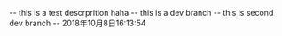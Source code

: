 -- this is a test descrprition haha 
-- this is a dev branch 
-- this is second dev branch
-- 2018年10月8日16:13:54
